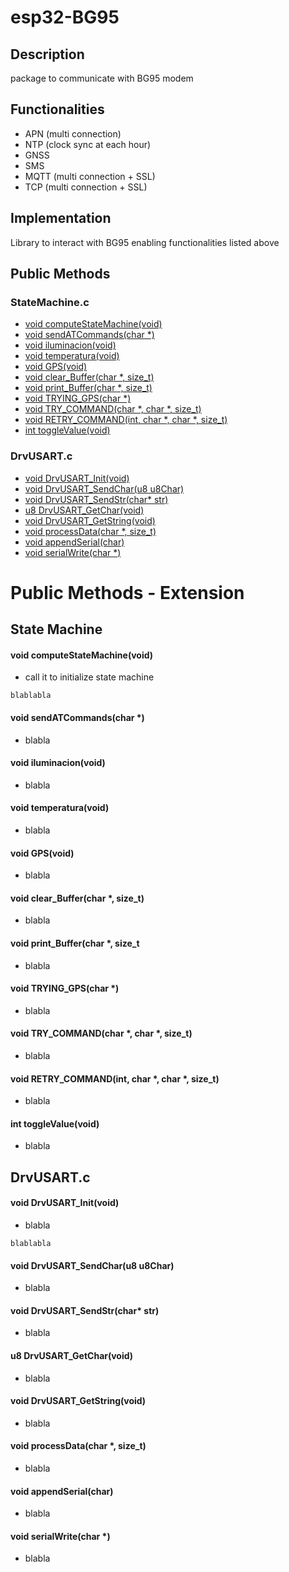 # esp32-BG95

## Description
package to communicate with BG95 modem

## Functionalities

- APN (multi connection)
- NTP (clock sync at each hour)
- GNSS
- SMS
- MQTT (multi connection + SSL)
- TCP (multi connection + SSL)

## Implementation
Library to interact with BG95 enabling functionalities listed above

## Public Methods

### StateMachine.c

* [void computeStateMachine(void)](#computeStateMachine)
* [void sendATCommands(char *)](#sendATCommands)
* [void iluminacion(void)](#iluminacion)
* [void temperatura(void)](#temperatura)
* [void GPS(void)](#GPS)
* [void clear_Buffer(char *, size_t)](#clear_Buffer)
* [void print_Buffer(char *, size_t)](#print_Buffer)
* [void TRYING_GPS(char *)](#TRYING_GPS)
* [void TRY_COMMAND(char *, char *, size_t)](#TRY_COMMAND)
* [void RETRY_COMMAND(int, char *, char *, size_t)](#RETRY_COMMAND)
* [int toggleValue(void)](#toggleValue)

### DrvUSART.c

* [void DrvUSART_Init(void)](#Init)
* [void DrvUSART_SendChar(u8 u8Char)](#DrvUSART_SendChar)
* [void DrvUSART_SendStr(char* str)](#DrvUSART_SendStr)
* [u8 DrvUSART_GetChar(void)](#DrvUSART_GetChar)
* [void DrvUSART_GetString(void)](#DrvUSART_GetString)
* [void processData(char *, size_t)](#processData)
* [void appendSerial(char)](#appendSerial)
* [void serialWrite(char *)](#serialWrite)


# Public Methods - Extension

## State Machine

#### void computeStateMachine(void)
- call it to initialize state machine
```
blablabla
```
#### void sendATCommands(char *)
* blabla
#### void iluminacion(void)
* blabla
#### void temperatura(void)
* blabla
#### void GPS(void)
* blabla
#### void clear_Buffer(char *, size_t)
* blabla
#### void print_Buffer(char *, size_t
* blabla
#### void TRYING_GPS(char *)
* blabla
#### void TRY_COMMAND(char *, char *, size_t)
* blabla
#### void RETRY_COMMAND(int, char *, char *, size_t)
* blabla
#### int toggleValue(void)
* blabla

## DrvUSART.c

#### void DrvUSART_Init(void)
* blabla
```
blablabla
```
#### void DrvUSART_SendChar(u8 u8Char)
* blabla
#### void DrvUSART_SendStr(char* str)
* blabla
#### u8 DrvUSART_GetChar(void)
* blabla
#### void DrvUSART_GetString(void)
* blabla
#### void processData(char *, size_t)
* blabla
#### void appendSerial(char)
* blabla
#### void serialWrite(char *)
* blabla
